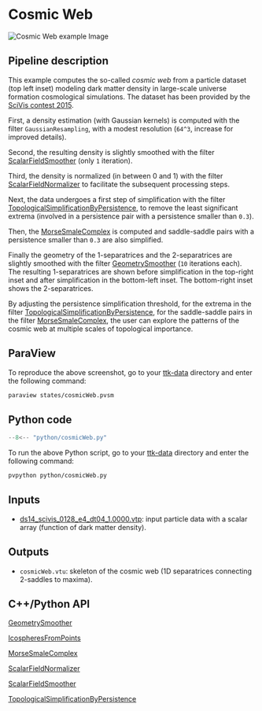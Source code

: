 # Cosmic Web

![Cosmic Web example Image](https://topology-tool-kit.github.io/img/gallery/cosmicWeb.jpg)

## Pipeline description

This example computes the so-called *cosmic web* from a particle dataset (top left inset) modeling dark matter density in large-scale universe formation cosmological simulations. The dataset has been provided by the [SciVis contest 2015](https://darksky.slac.stanford.edu/scivis2015/).

First, a density estimation (with Gaussian kernels) is computed with the filter `GaussianResampling`, with a modest resolution (`64^3`, increase for improved details).

Second, the resulting density is slightly smoothed with the filter [ScalarFieldSmoother](https://topology-tool-kit.github.io/doc/html/classttkScalarFieldSmoother.html) (only `1` iteration).

Third, the density is normalized (in between 0 and 1) with the filter [ScalarFieldNormalizer](https://topology-tool-kit.github.io/doc/html/classttkScalarFieldNormalizer.html) to facilitate the subsequent processing steps.

Next, the data undergoes a first step of simplification with the filter [TopologicalSimplificationByPersistence](https://topology-tool-kit.github.io/doc/html/classttkTopologicalSimplificationByPersistence.html), to remove the least significant extrema (involved in a persistence pair with a persistence smaller than `0.3`).

Then, the [MorseSmaleComplex](https://topology-tool-kit.github.io/doc/html/classttkMorseSmaleComplex.html) is computed and saddle-saddle pairs with a persistence smaller than `0.3` are also simplified. 

Finally the geometry of the 1-separatrices and the 2-separatrices are slightly smoothed with the filter [GeometrySmoother](https://topology-tool-kit.github.io/doc/html/classttkGeometrySmoother.html) (`10` iterations each). The resulting 1-separatrices are shown before simplification in the top-right inset and after simplification in the bottom-left inset. The bottom-right inset shows the 2-separatrices.

By adjusting the persistence simplification threshold, for the extrema in the filter [TopologicalSimplificationByPersistence](https://topology-tool-kit.github.io/doc/html/classttkTopologicalSimplificationByPersistence.html), for the saddle-saddle pairs in the filter [MorseSmaleComplex](https://topology-tool-kit.github.io/doc/html/classttkMorseSmaleComplex.html), the user can explore the patterns of the cosmic web at multiple scales of topological importance.

## ParaView

To reproduce the above screenshot, go to your [ttk-data](https://github.com/topology-tool-kit/ttk-data) directory and enter the following command:
``` bash
paraview states/cosmicWeb.pvsm
```

## Python code

``` python  linenums="1"
--8<-- "python/cosmicWeb.py"
```

To run the above Python script, go to your [ttk-data](https://github.com/topology-tool-kit/ttk-data) directory and enter the following command:
``` bash
pvpython python/cosmicWeb.py
```


## Inputs

- [ds14_scivis_0128_e4_dt04_1.0000.vtp](https://github.com/topology-tool-kit/ttk-data/raw/dev/ds14_scivis_0128_e4_dt04_1.0000.vtp): input particle data with a scalar array (function of dark matter density).

## Outputs

- `cosmicWeb.vtu`: skeleton of the cosmic web (1D separatrices connecting 2-saddles to maxima).

## C++/Python API

[GeometrySmoother](https://topology-tool-kit.github.io/doc/html/classttkGeometrySmoother.html)

[IcospheresFromPoints](https://topology-tool-kit.github.io/doc/html/classttkIcospheresFromPoints.html)

[MorseSmaleComplex](https://topology-tool-kit.github.io/doc/html/classttkMorseSmaleComplex.html)

[ScalarFieldNormalizer](https://topology-tool-kit.github.io/doc/html/classttkScalarFieldNormalizer.html)

[ScalarFieldSmoother](https://topology-tool-kit.github.io/doc/html/classttkScalarFieldSmoother.html)

[TopologicalSimplificationByPersistence](https://topology-tool-kit.github.io/doc/html/classttkTopologicalSimplificationByPersistence.html)
